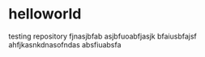 # helloworld
testing repository
fjnasjbfab
asjbfuoabfjasjk
bfaiusbfajsf
ahfjkasnkdnasofndas
absfiuabsfa
